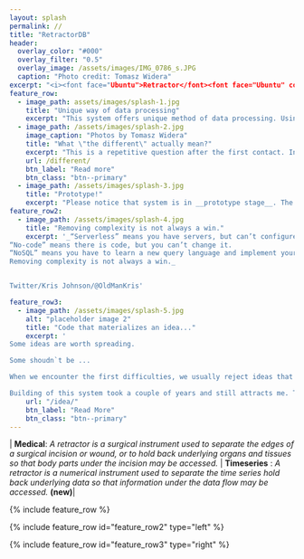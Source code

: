 ```yaml
---
layout: splash
permalink: //
title: "RetractorDB"
header:
  overlay_color: "#000"
  overlay_filter: "0.5"
  overlay_image: /assets/images/IMG_0786_s.JPG
  caption: "Photo credit: Tomasz Widera"
excerpt: "<i><font face="Ubuntu">Retractor</font><font face="Ubuntu" color="#6699FF">DB</font></i> is the open source time series database"
feature_row:
  - image_path: assets/images/splash-1.jpg
    title: "Unique way of data processing"
    excerpt: "This system offers unique method of data processing. Using a declarative language, the system creates query execution plans based on __number theory__ equations."
  - image_path: /assets/images/splash-2.jpg
    image_caption: "Photos by Tomasz Widera"
    title: "What \"the different\" actually mean?"
    excerpt: "This is a repetitive question after the first contact. In short: This system can do what others cannot. So ... are you ready for __rocket science__?"
    url: /different/
    btn_label: "Read more"
    btn_class: "btn--primary"
  - image_path: /assets/images/splash-3.jpg
    title: "Prototype!"
    excerpt: "Please notice that system is in __prototype stage__. The goal is to create new standard for time series processing query languages. Take, learn and spread across all other projects. Good ideas should be supported."
feature_row2:
  - image_path: /assets/images/splash-4.jpg
    title: "Removing complexity is not always a win."
    excerpt: '_“Serverless” means you have servers, but can’t configure/customize them.
“No-code” means there is code, but you can’t change it.
“NoSQL” means you have to learn a new query language and implement your own transaction mechanisms.
Removing complexity is not always a win._


Twitter/Kris Johnson/@OldManKris'

feature_row3:
  - image_path: /assets/images/splash-5.jpg
    alt: "placeholder image 2"
    title: "Code that materializes an idea..."
    excerpt: '
Some ideas are worth spreading.

Some shoudn`t be ...

When we encounter the first difficulties, we usually reject ideas that are difficult to understand from the beginning.

Building of this system took a couple of years and still attracts me. The lonely path of discovering was quite fascinating and addictive. I hope that you will find beauty in this solution just as I did.'
    url: "/idea/"
    btn_label: "Read More"
    btn_class: "btn--primary"
---
```


| __Medical__: _A retractor is a surgical instrument used to separate the edges of a surgical incision or wound, or to hold back underlying organs and tissues so that body parts under the incision may be accessed._ | __Timeseries__ : _A retractor is a numerical instrument used to separate the time series hold back underlying data so that information under the data flow may be accessed._ __(new)__|

{% include feature_row %}

{% include feature_row id="feature_row2" type="left" %}

{% include feature_row id="feature_row3" type="right" %}
